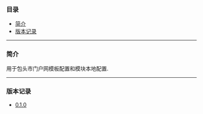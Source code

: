 ### 目录

* [简介](#abstract)
* [版本记录](#version)

---

### <a name="abstract">简介</a>

用于包头市门户网模板配置和模块本地配置.

---

### <a name="version">版本记录</a>

* [0.1.0](./Docs/Version/0.1.0.md "0.1.0")